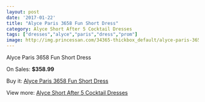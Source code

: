 ```yaml
---
layout: post
date: '2017-01-22'
title: "Alyce Paris 3658 Fun Short Dress"
category: Alyce Short After 5 Cocktail Dresses
tags: ["dresses","alyce","paris","dress","prom"]
image: http://img.princessan.com/34365-thickbox_default/alyce-paris-3658-fun-short-dress.jpg
---
```

Alyce Paris 3658 Fun Short Dress

On Sales: **$358.99**
<a href="https://www.princessan.com/en/16085-alyce-paris-3658-fun-short-dress.html"><amp-img layout="responsive" width="600" height="600" src="//img.princessan.com/34365-thickbox_default/alyce-paris-3658-fun-short-dress.jpg" alt="Alyce Paris 3658 Fun Short Dress 0" /></a>
<a href="https://www.princessan.com/en/16085-alyce-paris-3658-fun-short-dress.html"><amp-img layout="responsive" width="600" height="600" src="//img.princessan.com/34366-thickbox_default/alyce-paris-3658-fun-short-dress.jpg" alt="Alyce Paris 3658 Fun Short Dress 1" /></a>

Buy it: [Alyce Paris 3658 Fun Short Dress](https://www.princessan.com/en/16085-alyce-paris-3658-fun-short-dress.html "Alyce Paris 3658 Fun Short Dress")

View more: [Alyce Short After 5 Cocktail Dresses](https://www.princessan.com/en/132- "Alyce Short After 5 Cocktail Dresses")